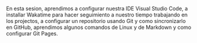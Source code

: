 En esta sesion, aprendimos a configurar nuestra IDE Visual Studio Code, a installar Wakatime para hacer seguimiento a nuestro tiempo trabajando en los projectos, a configurar un repositorio usando Git y como sincronizarlo en GitHub, aprendimos algunos comandos de Linux y de Markdown y como configurar Git Pages.